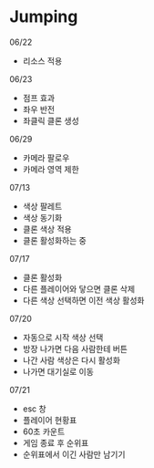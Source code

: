 # Jumping

06/22
- 리소스 적용

06/23
- 점프 효과
- 좌우 반전
- 좌클릭 클론 생성

06/29
- 카메라 팔로우
- 카메라 영역 제한

07/13
- 색상 팔레트
- 색상 동기화
- 클론 색상 적용
- 클론 활성화하는 중

07/17
- 클론 활성화
- 다른 플레이어와 닿으면 클론 삭제
- 다른 색상 선택하면 이전 색상 활성화

07/20
- 자동으로 시작 색상 선택
- 방장 나가면 다음 사람한테 버튼
- 나간 사람 색상은 다시 활성화
- 나가면 대기실로 이동

07/21
- esc 창
- 플레이어 현황표
- 60초 카운트
- 게임 종료 후 순위표
- 순위표에서 이긴 사람만 남기기

